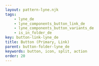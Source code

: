 ```yaml
---
layout: pattern-lyne.njk
tags: 
    - lyne_de
    - lyne_components_button_link_de
    - lyne_components_button_variants_de
    - is_in_folder_de
key: button-link-lyne_de
title: Button (Primary, Link)
parent: button-folder-lyne_de
keywords: button, icon, split, action
order: 20
---
```

